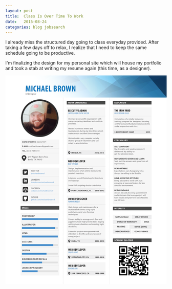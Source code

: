 ```yaml
---
layout: post
title:  Class Is Over Time To Work
date:   2015-08-24
categories: blog jobsearch
---
```

I already miss the structured day going to class everyday provided. After taking a few days off to relax, I realize that I need to keep the same schedule going to be productive. <!-- more -->

I'm finalizing the design for my personal site which will house my portfolio and took a stab at writing my resume again (this time, as a designer).

![My Resume](/i/mb-resume.png)
